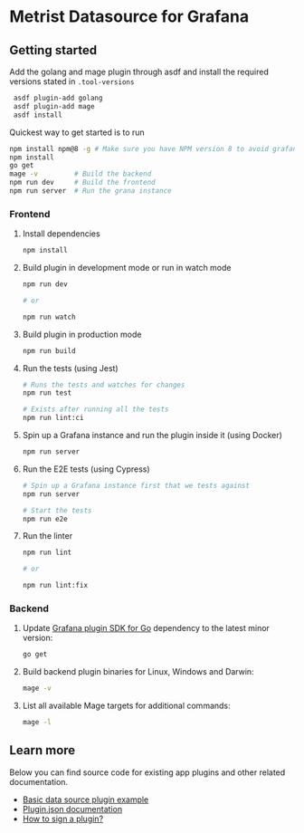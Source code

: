 # Metrist Datasource for Grafana

## Getting started

Add the golang and mage plugin through asdf and install the required versions stated in `.tool-versions`

```bash
 asdf plugin-add golang
 asdf plugin-add mage
 asdf install
```

Quickest way to get started is to run 

```bash
npm install npm@8 -g # Make sure you have NPM version 8 to avoid grafana-e2e cli issue
npm install
go get
mage -v         # Build the backend
npm run dev     # Build the frontend
npm run server  # Run the grana instance
```


### Frontend

1. Install dependencies

   ```bash
   npm install
   ```

2. Build plugin in development mode or run in watch mode

   ```bash
   npm run dev

   # or

   npm run watch
   ```

3. Build plugin in production mode

   ```bash
   npm run build
   ```

4. Run the tests (using Jest)

   ```bash
   # Runs the tests and watches for changes
   npm run test
   
   # Exists after running all the tests
   npm run lint:ci
   ```

5. Spin up a Grafana instance and run the plugin inside it (using Docker)

   ```bash
   npm run server
   ```

6. Run the E2E tests (using Cypress)

   ```bash
   # Spin up a Grafana instance first that we tests against 
   npm run server
   
   # Start the tests
   npm run e2e
   ```

7. Run the linter

   ```bash
   npm run lint
   
   # or

   npm run lint:fix
   ```

### Backend

1. Update [Grafana plugin SDK for Go](https://grafana.com/docs/grafana/latest/developers/plugins/backend/grafana-plugin-sdk-for-go/) dependency to the latest minor version:

   ```bash
   go get
   ```

2. Build backend plugin binaries for Linux, Windows and Darwin:

   ```bash
   mage -v
   ```

3. List all available Mage targets for additional commands:

   ```bash
   mage -l
   ```

## Learn more

Below you can find source code for existing app plugins and other related documentation.

- [Basic data source plugin example](https://github.com/grafana/grafana-plugin-examples/tree/master/examples/datasource-basic#readme)
- [Plugin.json documentation](https://grafana.com/docs/grafana/latest/developers/plugins/metadata/)
- [How to sign a plugin?](https://grafana.com/docs/grafana/latest/developers/plugins/sign-a-plugin/)
